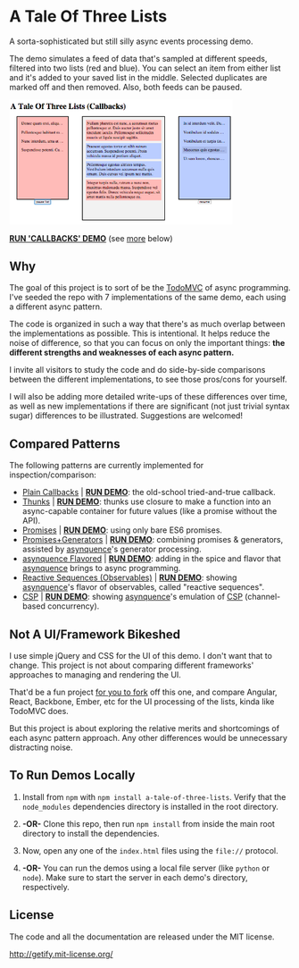 # A Tale Of Three Lists

A sorta-sophisticated but still silly async events processing demo.

The demo simulates a feed of data that's sampled at different speeds, filtered into two lists (red and blue). You can select an item from either list and it's added to your saved list in the middle. Selected duplicates are marked off and then removed. Also, both feeds can be paused.

[<img src="./screen.png" width="400" alt="screenshot of demo">](https://rawgit.com/getify/a-tale-of-three-lists/master/callback/index.html)

**[RUN 'CALLBACKS' DEMO](https://rawgit.com/getify/a-tale-of-three-lists/master/callback/index.html)** (see [more](#compared-patterns) below)

## Why

The goal of this project is to sort of be the [TodoMVC](http://todomvc.com/) of async programming. I've seeded the repo with 7 implementations of the same demo, each using a different async pattern.

The code is organized in such a way that there's as much overlap between the implementations as possible. This is intentional. It helps reduce the noise of difference, so that you can focus on only the important things: **the different strengths and weaknesses of each async pattern.**

I invite all visitors to study the code and do side-by-side comparisons between the different implementations, to see those pros/cons for yourself.

I will also be adding more detailed write-ups of these differences over time, as well as new implementations if there are significant (not just trivial syntax sugar) differences to be illustrated. Suggestions are welcomed!

## Compared Patterns

The following patterns are currently implemented for inspection/comparison:

* [Plain Callbacks](/../../tree/master/callback/) | **[RUN DEMO](https://rawgit.com/getify/a-tale-of-three-lists/master/callback/index.html)**: the old-school tried-and-true callback.
* [Thunks](/../../tree/master/thunk/) | **[RUN DEMO](https://rawgit.com/getify/a-tale-of-three-lists/master/thunk/index.html)**: thunks use closure to make a function into an async-capable container for future values (like a promise without the API).
* [Promises](/../../tree/master/promise/) | **[RUN DEMO](https://rawgit.com/getify/a-tale-of-three-lists/master/promise/index.html)**: using only bare ES6 promises.
* [Promises+Generators](/../../tree/master/promise-generator/) | **[RUN DEMO](https://rawgit.com/getify/a-tale-of-three-lists/master/promise-generator/index.html)**: combining promises & generators, assisted by [asynquence](http://github.com/getify/asynquence)'s generator processing.
* [asynquence Flavored](/../../tree/master/asynquence/) | **[RUN DEMO](https://rawgit.com/getify/a-tale-of-three-lists/master/asynquence/index.html)**: adding in the spice and flavor that [asynquence](http://github.com/getify/asynquence) brings to async programming.
* [Reactive Sequences (Observables)](/../../tree/master/reactive-sequence/) | **[RUN DEMO](https://rawgit.com/getify/a-tale-of-three-lists/master/reactive-sequence/index.html)**: showing [asynquence](http://github.com/getify/asynquence)'s flavor of observables, called "reactive sequences".
* [CSP](/../../tree/master/csp/) | **[RUN DEMO](https://rawgit.com/getify/a-tale-of-three-lists/master/csp/index.html)**: showing [asynquence](http://github.com/getify/asynquence)'s emulation of [CSP](https://github.com/getify/asynquence/tree/master/contrib#go-style-csp-api-emulation) (channel-based concurrency).

## Not A UI/Framework Bikeshed

I use simple jQuery and CSS for the UI of this demo. I don't want that to change. This project is not about comparing different frameworks' approaches to managing and rendering the UI.

That'd be a fun project [for you to fork](/../../fork) off this one, and compare Angular, React, Backbone, Ember, etc for the UI processing of the lists, kinda like TodoMVC does.

But this project is about exploring the relative merits and shortcomings of each async pattern approach. Any other differences would be unnecessary distracting noise.

## To Run Demos Locally

1. Install from `npm` with `npm install a-tale-of-three-lists`. Verify that the `node_modules` dependencies directory is installed in the root directory.

2. **-OR-** Clone this repo, then run `npm install` from inside the main root directory to install the dependencies.

3. Now, open any one of the `index.html` files using the `file://` protocol.

4. **-OR-** You can run the demos using a local file server (like `python` or `node`). Make sure to start the server in each demo's directory, respectively.

## License

The code and all the documentation are released under the MIT license.

http://getify.mit-license.org/
